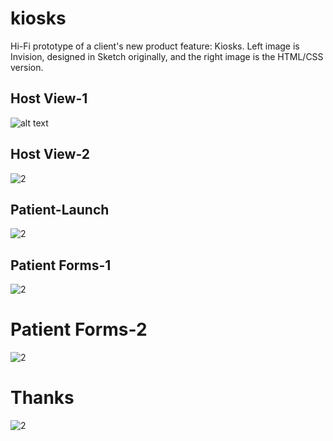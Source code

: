 # kiosks
Hi-Fi prototype of a client's new product feature: Kiosks. Left image is Invision, designed in Sketch originally, and the right image is the HTML/CSS version.


## Host View-1
![alt text][safari1]

[safari1]: https://cloud.githubusercontent.com/assets/11837845/15555705/8c7592cc-228f-11e6-9c6f-f195756d59b4.png

## Host View-2
![2][safari2]

[safari2]:https://cloud.githubusercontent.com/assets/11837845/15555707/8c7744dc-228f-11e6-8be6-7e359673342a.png

## Patient-Launch
![2][chrome]

[chrome]:https://cloud.githubusercontent.com/assets/11837845/15555703/8c74d242-228f-11e6-9c8c-4602bdca120a.png

## Patient Forms-1
![2][chrome2]

[chrome2]:https://cloud.githubusercontent.com/assets/11837845/15555708/8c783e1e-228f-11e6-9844-e9c37b1232f6.png

# Patient Forms-2
![2][forms]

[forms]:https://cloud.githubusercontent.com/assets/11837845/15555706/8c7617a6-228f-11e6-97cf-e1af684d4567.png

# Thanks
![2][sketch]

[sketch]:https://cloud.githubusercontent.com/assets/11837845/15555709/8c84dc0a-228f-11e6-90b4-7a8e5af012a0.png